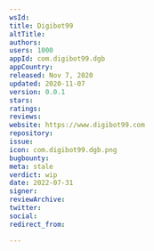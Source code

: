 ```yaml
---
wsId: 
title: Digibot99
altTitle: 
authors: 
users: 1000
appId: com.digibot99.dgb
appCountry: 
released: Nov 7, 2020
updated: 2020-11-07
version: 0.0.1
stars: 
ratings: 
reviews: 
website: https://www.digibot99.com
repository: 
issue: 
icon: com.digibot99.dgb.png
bugbounty: 
meta: stale
verdict: wip
date: 2022-07-31
signer: 
reviewArchive: 
twitter: 
social: 
redirect_from: 

---
```


